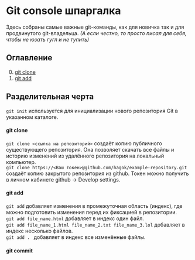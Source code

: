 # Git console шпаргалка

Здесь собраны самые важные git-команды, как для новичка так и для продвинутого git-владельца. 
_(А если честно, то просто писал для себя, чтобы не юзать гугл и не тупить)_



## Оглавление

0. [git clone](#git-clone)
1. [git add](#git-add)

## Разделительная черта








`git init` используется для инициализации нового репозитория Git в указанном каталоге.
<br />


#### git clone
`git clone <ссылка на репозиторий>` создаёт копию публичного существующего репозитория. Она позволяет скачать все файлы и историю изменений из удалённого репозитория на локальный компьютер.
<br />
`git clone https://<Ваш токен>@github.com/hagok/example-repository.git` создаёт копию закрытого репозитория из github. Токен можно получить в личном кабинете github -> Develop settings.
<br />

#### git add
`git add` добавляет изменения в промежуточная область (индекс), где можно подготовить изменения перед их фиксацией в репозитории.
<br />
`git add file_name.html` добавляет в индекс один файл.
<br />
`git add file_name_1.html file_name_2.txt file_name_3.lol` добавляет в индекс несколько файлов.
<br />
`git add . ` добавляет в индекс все изменённые файлы.
<br />

#### git commit



